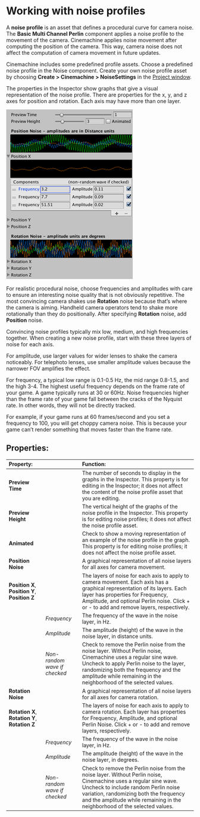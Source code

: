 # Working with noise profiles

A __noise profile__ is an asset that defines a procedural curve for camera noise. The __Basic Multi Channel Perlin__ component applies a noise profile to the movement of the camera. Cinemachine applies noise movement after computing the position of the camera. This way, camera noise does not affect the computation of camera movement in future updates.

Cinemachine includes some predefined profile assets. Choose a predefined noise profile in the Noise component. Create your own noise profile asset by choosing __Create > Cinemachine > NoiseSettings__ in the [Project window](https://docs.unity3d.com/Manual/ProjectView.html).

The properties in the Inspector show graphs that give a visual representation of the noise profile. There are properties for the x, y, and z axes for position and rotation. Each axis may have more than one layer.

![Editing the first noise layer for Position X](images/CinemachineNoiseProfileb.png)

For realistic procedural noise, choose frequencies and amplitudes with care to ensure an interesting noise quality that is not obviously repetitive. The most convincing camera shakes use __Rotation__ noise because that’s where the camera is aiming. Handheld camera operators tend to shake more rotationally than they do positionally. After specifying __Rotation__ noise, add __Position__ noise.

Convincing noise profiles typically mix low, medium, and high frequencies together. When creating a new noise profile, start with these three layers of noise for each axis.

For amplitude, use larger values for wider lenses to shake the camera noticeably. For telephoto lenses, use smaller amplitude values because the narrower FOV amplifies the effect.

For frequency, a typical low range is 0.1-0.5 Hz, the mid range 0.8-1.5, and the high 3-4. The highest useful frequency depends on the frame rate of your game. A game typically runs at 30 or 60Hz. Noise frequencies higher than the frame rate of your game fall between the cracks of the Nyquist rate. In other words, they will not be directly tracked.

For example, if your game runs at 60 frames/second and you set a frequency to 100, you will get choppy camera noise. This is because your game can’t render something that moves faster than the frame rate.

## Properties:

| **Property:** || **Function:** |
|:---|:---|:---|
| __Preview Time__ || The number of seconds to display in the graphs in the Inspector. This property is for editing in the Inspector; it does not affect the content of the noise profile asset that you are editing. |
| __Preview Height__ || The vertical height of the graphs of the noise profile in the Inspector. This property is for editing noise profiles; it does not affect the noise profile asset. |
| __Animated__ || Check to show a moving representation of an example of the noise profile in the graph. This property is for editing noise profiles; it does not affect the noise profile asset. |
| __Position Noise__ || A graphical representation of all noise layers for all axes for camera movement.  |
| __Position X__, __Position Y__, __Position Z__ || The layers of noise for each axis to apply to camera movement. Each axis has a graphical representation of its layers. Each layer has properties for Frequency, Amplitude, and optional Perlin noise. Click + or - to add and remove layers, respectively.  |
| | _Frequency_ | The frequency of the wave in the noise layer, in Hz. |
| | _Amplitude_ | The amplitude (height) of the wave in the noise layer, in distance units. |
| | _Non-random wave if checked_ | Check to remove the Perlin noise from the noise layer. Without Perlin noise, Cinemachine uses a regular sine wave. Uncheck to apply Perlin noise to the layer, randomizing both the frequency and the amplitude while remaining in the neighborhood of the selected values. |
| __Rotation Noise__ || A graphical representation of all noise layers for all axes for camera rotation. |
| __Rotation X__, __Rotation Y__, __Rotation Z__ || The layers of noise for each axis to apply to camera rotation. Each layer has properties for Frequency, Amplitude, and optional Perlin Noise. Click + or - to add and remove layers, respectively.  |
| | _Frequency_ | The frequency of the wave in the noise layer, in Hz. |
| | _Amplitude_ | The amplitude (height) of the wave in the noise layer, in degrees. |
| | _Non-random wave if checked_ | Check to remove the Perlin noise from the noise layer. Without Perlin noise, Cinemachine uses a regular sine wave. Uncheck to include random Perlin noise variation, randomizing both the frequency and the amplitude while remaining in the neighborhood of the selected values. |


